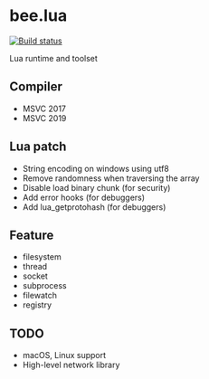 # bee.lua

[![Build status](https://actboy168.visualstudio.com/bee.lua/_apis/build/status/bee.lua-CI)](https://actboy168.visualstudio.com/bee.lua/_build/latest?definitionId=2)

Lua runtime and toolset

## Compiler

* MSVC 2017
* MSVC 2019

## Lua patch

* String encoding on windows using utf8
* Remove randomness when traversing the array
* Disable load binary chunk (for security)
* Add error hooks (for debuggers)
* Add lua_getprotohash (for debuggers)

## Feature

* filesystem
* thread
* socket
* subprocess
* filewatch
* registry

## TODO

* macOS, Linux support
* High-level network library
